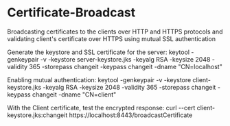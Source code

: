 # Certificate-Broadcast
Broadcasting certificates to the clients over HTTP and HTTPS protocols and validating client's certificate over HTTPS using mutual SSL authentication

Generate the keystore and SSL certificate for the server:
keytool -genkeypair -v -keystore server-keystore.jks -keyalg RSA -keysize 2048 -validity 365 -storepass changeit -keypass changeit -dname "CN=localhost"

Enabling mutual authentication:
keytool -genkeypair -v -keystore client-keystore.jks -keyalg RSA -keysize 2048 -validity 365 -storepass changeit -keypass changeit -dname "CN=client"

With the Client certificate, test the encrypted response:
curl --cert client-keystore.jks:changeit https://localhost:8443/broadcastCertificate

